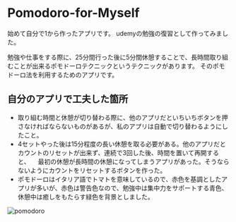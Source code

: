 # Pomodoro-for-Myself

始めて自分で1から作ったアプリです。
udemyの勉強の復習として作ってみました。

勉強や仕事をする際に、25分間行った後に5分間休憩することで、長時間取り組むことが出来るポモドーロテクニックというテクニックがあります。
そのポモドーロ法を利用するためのアプリです。

## 自分のアプリで工夫した箇所
* 取り組む時間と休憩が切り替わる際に、他のアプリだといちいちボタンを押さなければならないものがあるが、私のアプリは自動で切り替わるようにしたこと。
* 4セットやった後は15分程度の長い休憩を取る必要がある。他のアプリだとカウントのリセットが出来ず、連続で3回した後、時間を置いて再開すると、
　最初の休憩が長時間の休憩になってしまうアプリがあった。そうならないようにカウントをリセットするボタンを作った。
* ポモドーロはイタリア語でトマトを意味しているので、赤色を基調としたアプリが多いが、赤色は警告色なので、勉強中は集中力をサポートする青色、休憩中は癒しをもたらす緑色を背景としました。

![pomodoro](https://user-images.githubusercontent.com/43768044/75092813-ef96b500-55be-11ea-930d-958c9bc5fc15.gif)
